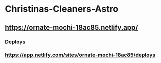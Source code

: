 # Christinas-Cleaners-Astro

## https://ornate-mochi-18ac85.netlify.app/

### Deploys
### https://app.netlify.com/sites/ornate-mochi-18ac85/deploys
